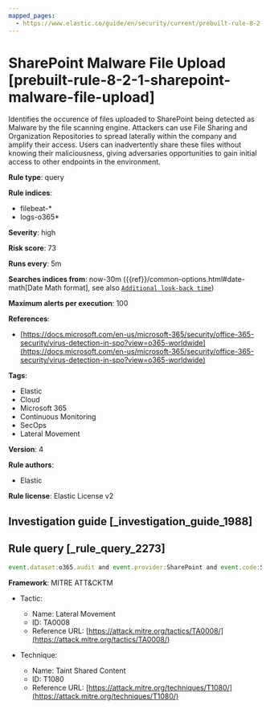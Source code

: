 ```yaml
---
mapped_pages:
  - https://www.elastic.co/guide/en/security/current/prebuilt-rule-8-2-1-sharepoint-malware-file-upload.html
---
```


# SharePoint Malware File Upload [prebuilt-rule-8-2-1-sharepoint-malware-file-upload]

Identifies the occurence of files uploaded to SharePoint being detected as Malware by the file scanning engine. Attackers can use File Sharing and Organization Repositories to spread laterally within the company and amplify their access. Users can inadvertently share these files without knowing their maliciousness, giving adversaries opportunities to gain initial access to other endpoints in the environment.

**Rule type**: query

**Rule indices**:

* filebeat-*
* logs-o365*

**Severity**: high

**Risk score**: 73

**Runs every**: 5m

**Searches indices from**: now-30m ({{ref}}/common-options.html#date-math[Date Math format], see also [`Additional look-back time`](docs-content://solutions/security/detect-and-alert/create-detection-rule.md#rule-schedule))

**Maximum alerts per execution**: 100

**References**:

* [https://docs.microsoft.com/en-us/microsoft-365/security/office-365-security/virus-detection-in-spo?view=o365-worldwide](https://docs.microsoft.com/en-us/microsoft-365/security/office-365-security/virus-detection-in-spo?view=o365-worldwide)

**Tags**:

* Elastic
* Cloud
* Microsoft 365
* Continuous Monitoring
* SecOps
* Lateral Movement

**Version**: 4

**Rule authors**:

* Elastic

**Rule license**: Elastic License v2

## Investigation guide [_investigation_guide_1988]



## Rule query [_rule_query_2273]

```js
event.dataset:o365.audit and event.provider:SharePoint and event.code:SharePointFileOperation and event.action:FileMalwareDetected
```

**Framework**: MITRE ATT&CKTM

* Tactic:

    * Name: Lateral Movement
    * ID: TA0008
    * Reference URL: [https://attack.mitre.org/tactics/TA0008/](https://attack.mitre.org/tactics/TA0008/)

* Technique:

    * Name: Taint Shared Content
    * ID: T1080
    * Reference URL: [https://attack.mitre.org/techniques/T1080/](https://attack.mitre.org/techniques/T1080/)



